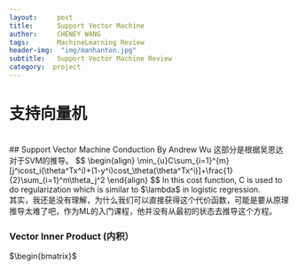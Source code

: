 ```yaml
---
layout:     post
title:      Support Vector Machine
author:     CHENEY WANG
tags: 		MachineLearning Review
header-img:  "img/manhanton.jpg"
subtitle:  	Support Vector Machine Review
category:  project
---
```

<!-- Start Writing Below in Markdown -->

# 支持向量机
<br >
## Support Vector Machine Conduction By Andrew Wu
这部分是根据吴恩达对于SVM的推导。
$$
\begin{align} 
\min_{u}C\sum_{i=1}^{m} [j^icost_i(\theta^Tx^i)+(1-y^i)cost_\theta(\theta^Tx^i)]+\frac{1}{2}\sum_{i=1}^m\theta_j^2
\end{align}
$$
In this cost function, C is used to do regularization which is similar to $\lambda$ in logistic regression.
<br>
其实，我还是没有理解，为什么我们可以直接获得这个代价函数，可能是要从原理推导太难了吧，作为ML的入门课程，他并没有从最初的状态去推导这个方程。

### Vector Inner Product (内积）
$\begin{bmatrix}$




